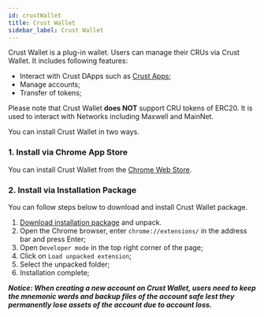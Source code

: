 ```yaml
---
id: crustWallet
title: Crust Wallet
sidebar_label: Crust Wallet
---
```


Crust Wallet is a plug-in wallet. Users can manage their CRUs via Crust Wallet. It includes following features:

* Interact with Crust DApps such as [Crust Apps](https://apps.crust.network/#/accounts);
* Manage accounts;
* Transfer of tokens;

Please note that Crust Wallet **does NOT** support CRU tokens of ERC20. It is used to interact with Networks including Maxwell and MainNet.

You can install Crust Wallet in two ways.

### 1. Install via Chrome App Store

You can install Crust Wallet from the [Chrome Web Store](https://chrome.google.com/webstore/detail/crust-wallet/jccapkebeeiajkkdemacblkjhhhboiek).

### 2. Install via Installation Package 

You can follow steps below to download and install Crust Wallet package.

  1. [Download installation package](https://github.com/crustio/crust-extension/releases/download/v1.1.1/crust-wallet-1.1.1.zip) and unpack.
  2. Open the Chrome browser, enter `chrome://extensions/` in the address bar and press Enter;
  3. Open `Developer mode` in the top right corner of the page;
  4. Click on `Load unpacked extension`;
  5. Select the unpacked folder;
  6. Installation complete;

***Notice: When creating a new account on Crust Wallet, users need to keep the mnemonic words and backup files of the account safe lest they permanently lose assets of the account due to account loss.***
